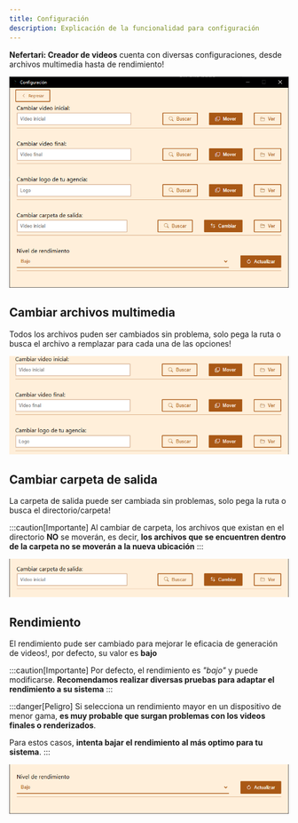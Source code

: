 ```yaml
---
title: Configuración
description: Explicación de la funcionalidad para configuración
---
```


**Nefertari: Creador de videos** cuenta con diversas configuraciones, desde archivos multimedia hasta de rendimiento!

![configuracion](./../../../assets/images/conf/1.png)

## Cambiar archivos multimedia

Todos los archivos puden ser cambiados sin problema, solo pega la ruta o busca el archivo a remplazar para cada una de las opciones!

![configuracion multimedia](./../../../assets/images/conf/2.png)

## Cambiar carpeta de salida

La carpeta de salida puede ser cambiada sin problemas, solo pega la ruta o busca el directorio/carpeta!

:::caution[Importante]
Al cambiar de carpeta, los archivos que existan en el directorio **NO** se moverán, es decir, **los archivos que se encuentren dentro de la carpeta no se moverán a la nueva ubicación**
:::

![config salida](./../../../assets/images/conf/3.png)

## Rendimiento

El rendimiento pude ser cambiado para mejorar le eficacia de generación de videos!, por defecto, su valor es **bajo**

:::caution[Importante]
Por defecto, el rendimiento es _"bajo"_ y puede modificarse. **Recomendamos realizar diversas pruebas para adaptar el rendimiento a su sistema**
:::

:::danger[Peligro]
Si selecciona un rendimiento mayor en un dispositivo de menor gama, **es muy probable que surgan problemas con los videos finales o renderizados**.

Para estos casos, **intenta bajar el rendimiento al más optimo para tu sistema**.
:::

![rendimiento](./../../../assets/images/conf/4.png)
